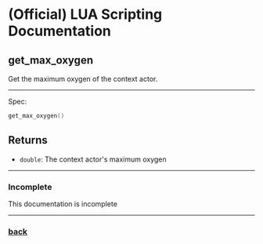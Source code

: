 
# (Official) LUA Scripting Documentation

## get_max_oxygen

Get the maximum oxygen of the context actor.

___

Spec:

```lua
get_max_oxygen()
```

## Returns

- `double`: The context actor's maximum oxygen

___

### Incomplete

This documentation is incomplete

___

### [back](../getters)
